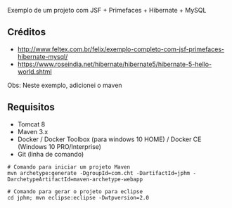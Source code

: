 Exemplo de um projeto com JSF + Primefaces + Hibernate + MySQL

## Créditos
 - http://www.feltex.com.br/felix/exemplo-completo-com-jsf-primefaces-hibernate-mysql/
 - https://www.roseindia.net/hibernate/hibernate5/hibernate-5-hello-world.shtml

Obs: Neste exemplo, adicionei o maven

## Requisitos

- Tomcat 8
- Maven 3.x
- Docker / Docker Toolbox (para windows 10 HOME) / Docker CE (Windows 10 PRO/Interprise)
- Git (linha de comando)

```
# Comando para iniciar um projeto Maven
mvn archetype:generate -DgroupId=com.cht -DartifactId=jphm -DarchetypeArtifactId=maven-archetype-webapp

# Comando para gerar o projeto para eclipse
cd jphm; mvn eclipse:eclipse -Dwtpversion=2.0
```